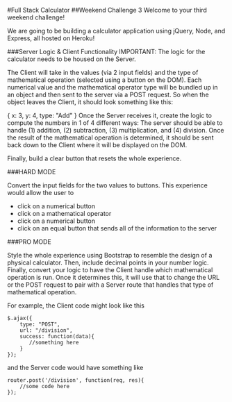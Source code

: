 #Full Stack Calculator
##Weekend Challenge 3
Welcome to your third weekend challenge!

We are going to be building a calculator application using jQuery, Node, and Express, all hosted on Heroku!

###Server Logic & Client Functionality
IMPORTANT: The logic for the calculator needs to be housed on the Server.

The Client will take in the values (via 2 input fields) and the type of mathematical operation (selected using a button on the DOM). Each numerical value and the mathematical operator type will be bundled up in an object and then sent to the server via a POST request. So when the object leaves the Client, it should look something like this:

{
   x: 3,
   y: 4,
   type: "Add"
}
Once the Server receives it, create the logic to compute the numbers in 1 of 4 different ways: The server should be able to handle (1) addition, (2) subtraction, (3) multiplication, and (4) division. Once the result of the mathematical operation is determined, it should be sent back down to the Client where it will be displayed on the DOM.

Finally, build a clear button that resets the whole experience.

###HARD MODE

Convert the input fields for the two values to buttons. This experience would allow the user to

* click on a numerical button
* click on a mathematical operator
* click on a numerical button
* click on an equal button that sends all of the information to the server

###PRO MODE

Style the whole experience using Bootstrap to resemble the design of a physical calculator. Then, include decimal points in your number logic. Finally, convert your logic to have the Client handle which mathematical operation is run. Once it determines this, it will use that to change the URL or the POST request to pair with a Server route that handles that type of mathematical operation.

For example, the Client code might look like this

	$.ajax({
	    type: "POST",
	    url: "/division",
	    success: function(data){
	       //something here
   		}
	});

and the Server code would have something like

	router.post('/division', function(req, res){
  		//some code here
	});
